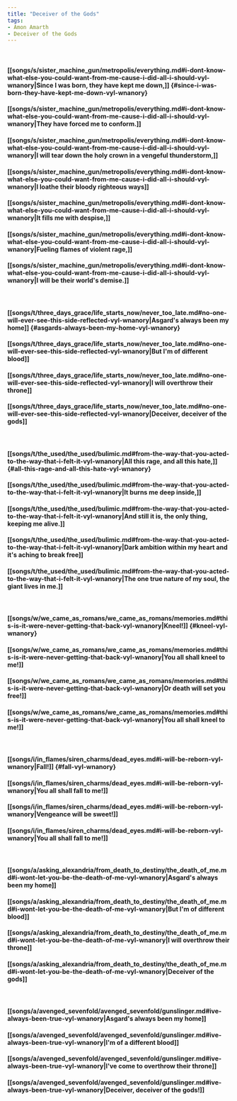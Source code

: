 ```yaml
---
title: "Deceiver of the Gods"
tags:
- Amon Amarth
- Deceiver of the Gods
---
```

&nbsp;
#### [[songs/s/sister_machine_gun/metropolis/everything.md#i-dont-know-what-else-you-could-want-from-me-cause-i-did-all-i-should-vyl-wnanory|Since I was born, they have kept me down,]] {#since-i-was-born-they-have-kept-me-down-vyl-wnanory}
#### [[songs/s/sister_machine_gun/metropolis/everything.md#i-dont-know-what-else-you-could-want-from-me-cause-i-did-all-i-should-vyl-wnanory|They have forced me to conform.]]
#### [[songs/s/sister_machine_gun/metropolis/everything.md#i-dont-know-what-else-you-could-want-from-me-cause-i-did-all-i-should-vyl-wnanory|I will tear down the holy crown in a vengeful thunderstorm,]]
#### [[songs/s/sister_machine_gun/metropolis/everything.md#i-dont-know-what-else-you-could-want-from-me-cause-i-did-all-i-should-vyl-wnanory|I loathe their bloody righteous ways]]
#### [[songs/s/sister_machine_gun/metropolis/everything.md#i-dont-know-what-else-you-could-want-from-me-cause-i-did-all-i-should-vyl-wnanory|It fills me with despise,]]
#### [[songs/s/sister_machine_gun/metropolis/everything.md#i-dont-know-what-else-you-could-want-from-me-cause-i-did-all-i-should-vyl-wnanory|Fueling flames of violent rage,]]
#### [[songs/s/sister_machine_gun/metropolis/everything.md#i-dont-know-what-else-you-could-want-from-me-cause-i-did-all-i-should-vyl-wnanory|I will be their world's demise.]]
&nbsp;
#### [[songs/t/three_days_grace/life_starts_now/never_too_late.md#no-one-will-ever-see-this-side-reflected-vyl-wnanory|Asgard's always been my home]] {#asgards-always-been-my-home-vyl-wnanory}
#### [[songs/t/three_days_grace/life_starts_now/never_too_late.md#no-one-will-ever-see-this-side-reflected-vyl-wnanory|But I'm of different blood]]
#### [[songs/t/three_days_grace/life_starts_now/never_too_late.md#no-one-will-ever-see-this-side-reflected-vyl-wnanory|I will overthrow their throne]]
#### [[songs/t/three_days_grace/life_starts_now/never_too_late.md#no-one-will-ever-see-this-side-reflected-vyl-wnanory|Deceiver, deceiver of the gods]]
&nbsp;
#### [[songs/t/the_used/the_used/bulimic.md#from-the-way-that-you-acted-to-the-way-that-i-felt-it-vyl-wnanory|All this rage, and all this hate,]] {#all-this-rage-and-all-this-hate-vyl-wnanory}
#### [[songs/t/the_used/the_used/bulimic.md#from-the-way-that-you-acted-to-the-way-that-i-felt-it-vyl-wnanory|It burns me deep inside,]]
#### [[songs/t/the_used/the_used/bulimic.md#from-the-way-that-you-acted-to-the-way-that-i-felt-it-vyl-wnanory|And still it is, the only thing, keeping me alive.]]
#### [[songs/t/the_used/the_used/bulimic.md#from-the-way-that-you-acted-to-the-way-that-i-felt-it-vyl-wnanory|Dark ambition within my heart and it's aching to break free]]
#### [[songs/t/the_used/the_used/bulimic.md#from-the-way-that-you-acted-to-the-way-that-i-felt-it-vyl-wnanory|The one true nature of my soul, the giant lives in me.]]
&nbsp;
#### [[songs/w/we_came_as_romans/we_came_as_romans/memories.md#this-is-it-were-never-getting-that-back-vyl-wnanory|Kneel!]] {#kneel-vyl-wnanory}
#### [[songs/w/we_came_as_romans/we_came_as_romans/memories.md#this-is-it-were-never-getting-that-back-vyl-wnanory|You all shall kneel to me!]]
#### [[songs/w/we_came_as_romans/we_came_as_romans/memories.md#this-is-it-were-never-getting-that-back-vyl-wnanory|Or death will set you free!]]
#### [[songs/w/we_came_as_romans/we_came_as_romans/memories.md#this-is-it-were-never-getting-that-back-vyl-wnanory|You all shall kneel to me!]]
&nbsp;
#### [[songs/i/in_flames/siren_charms/dead_eyes.md#i-will-be-reborn-vyl-wnanory|Fall!]] {#fall-vyl-wnanory}
#### [[songs/i/in_flames/siren_charms/dead_eyes.md#i-will-be-reborn-vyl-wnanory|You all shall fall to me!]]
#### [[songs/i/in_flames/siren_charms/dead_eyes.md#i-will-be-reborn-vyl-wnanory|Vengeance will be sweet!]]
#### [[songs/i/in_flames/siren_charms/dead_eyes.md#i-will-be-reborn-vyl-wnanory|You all shall fall to me!]]
&nbsp;
#### [[songs/a/asking_alexandria/from_death_to_destiny/the_death_of_me.md#i-wont-let-you-be-the-death-of-me-vyl-wnanory|Asgard's always been my home]]
#### [[songs/a/asking_alexandria/from_death_to_destiny/the_death_of_me.md#i-wont-let-you-be-the-death-of-me-vyl-wnanory|But I'm of different blood]]
#### [[songs/a/asking_alexandria/from_death_to_destiny/the_death_of_me.md#i-wont-let-you-be-the-death-of-me-vyl-wnanory|I will overthrow their throne]]
#### [[songs/a/asking_alexandria/from_death_to_destiny/the_death_of_me.md#i-wont-let-you-be-the-death-of-me-vyl-wnanory|Deceiver of the gods]]
&nbsp;
#### [[songs/a/avenged_sevenfold/avenged_sevenfold/gunslinger.md#ive-always-been-true-vyl-wnanory|Asgard's always been my home]]
#### [[songs/a/avenged_sevenfold/avenged_sevenfold/gunslinger.md#ive-always-been-true-vyl-wnanory|I'm of a different blood]]
#### [[songs/a/avenged_sevenfold/avenged_sevenfold/gunslinger.md#ive-always-been-true-vyl-wnanory|I've come to overthrow their throne]]
#### [[songs/a/avenged_sevenfold/avenged_sevenfold/gunslinger.md#ive-always-been-true-vyl-wnanory|Deceiver, deceiver of the gods!]]
